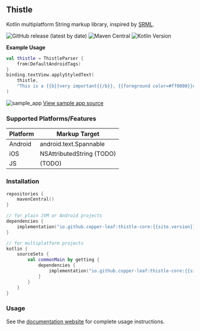 ---
---

## Thistle

Kotlin multiplatform String markup library, inspired by [SRML](https://github.com/jasonwyatt/SRML).

![GitHub release (latest by date)](https://img.shields.io/github/v/release/copper-leaf/thistle)
![Maven Central](https://img.shields.io/maven-central/v/io.github.copper-leaf/thistle-core)
![Kotlin Version](https://img.shields.io/badge/Kotlin-1.4.32-orange)

**Example Usage**

```kotlin
val thistle = ThistleParser {
    from(DefaultAndroidTags)
}
binding.textView.applyStyledText(
    thistle,
    "This is a {{b}}very important{{/b}}, {{foreground color=#ff0000}}urgent{{/foreground}} message!"
)
```

![sample_app](https://copper-leaf.github.io/thistle/assets/media/sample_app.gif)
[View sample app source](https://github.com/copper-leaf/thistle/tree/master/app)

### Supported Platforms/Features

| Platform | Markup Target             |
| -------- | ------------------------- |
| Android  | android.text.Spannable    |
| iOS      | NSAttributedString (TODO) |
| JS       | <span> (TODO)             |

### Installation

```kotlin
repositories {
    mavenCentral()
}

// for plain JVM or Android projects
dependencies {
    implementation("io.github.copper-leaf:thistle-core:{{site.version}}")
}

// for multiplatform projects
kotlin {
    sourceSets {
        val commonMain by getting {
            dependencies {
                implementation("io.github.copper-leaf:thistle-core:{{site.version}}")
            }
        }
    }
}
```

### Usage

See the [documentation website](https://copper-leaf.github.io/thistle/) for complete usage instructions.
